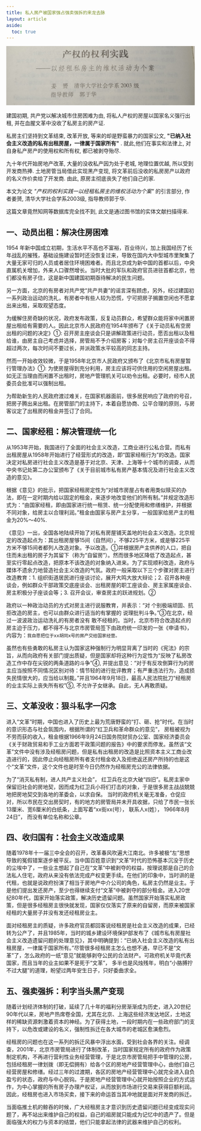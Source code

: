 ```yaml
---
title: 私人房产被国家强占强卖强拆的来龙去脉
layout: article
aside:
  toc: true
---
```


![](assets/jingzufang_paper.jpeg)

建国初期, 共产党以解决城市住房困难为由, 将私人产权的房屋以国家名义强行出租, 并在血腥文革中没收了私房主的房产证. 

私房主们坚持到文革结束, 改革开放, 等来的却是野蛮暴力的国家公文, __"已纳入社会主义改造的私有出租房屋，一律属于国家所有"__ . 就此,他们在事实和法律上, 对自身私产房产的使用权和所有权, 都已被剥夺殆尽.

九十年代开始房地产改革, 大量的没收私产因为处于老城, 地理位置优越, 所以受到开发商热捧. 土地房管当局借此实现黑产变现, 将文革前后没收的私房房产以政府的名义作价卖给了开发商. 由此, 原房主彻底丧失了他们自己的家.

本文为论文 _"产权的权利实践一以经租私房主的维权活动为个案"_ 的引言部分, 作者姜赟, 清华大学社会学系2003级, 指导教师郭于华.

这篇文章竟然知网等数据库完全找不到, 此文是通过图书馆的实体文献扫描得来.

<!--more-->

## 一、动员出租：解决住房困难

1954 年新中国成立初期，生活水平不高也不富裕，百业待兴，加上我国经历了长年战乱的摧残，基础设施建设暂时还没恢复过来，导致在国内大中型城市里聚集了大量无家可归的人员或者居住环境困难者。而且北京成为新中国的首都以后，中央直属机关增加，外来人口骤然增长。当时大批的军队和政府官员进驻首都北京，他们都没有房子住，这是新中国建国初期亟待解决的民生问题。

另一方面，北京的有房者对共产党“共产共妻”的谣言深有顾虑，另外，经过建国初一系列政治运动的洗礼，有房者中有些人较为恐慌，宁可把房子搁置空闲也不愿拿出来出租，采取观望态度。

为缓解住房奇缺的状况，政府发布政策，反复动员群众，希望群众能将家中闲置房屋出租给有需要的人。因此北京市人民政府在1954年颁布了《关于动员私有空房出租的问题的决定》①: 召开房主座谈会只是讲解政策进行动员，愿否出租以及租给谁，由房主自己考虑并选择，房管局不予介绍房客；对每个房主召开座谈会不得超过两次，每次时间不要过长，并派政策水平较高的同志主持。

然而一开始收效较微，于是1958年北京市人民政府又颁布了《北京市私有房屋暂行管理办法》①: 为使房屋得到充分利用，房主应该将可供住用的空闲房屋出租。如无正当理由而闲置不出租时，房地产管理机关可以劝令出租。必要时，经市人民委员会批准可以强制出租。

为帮助新生的人民政府渡过难关，在国家机器面前，很多居民响应了政府的号召，把房子腾出来出租。在房管部门的主持下，本着自愿协商、公平合理的原则，与房客议定了出租房的租金并签订了合同。

## 二、国家经租：解决管理统一化

从1953年开始，我国进行了全面的社会主义改造，工商业进行公私合营。而私有出租房屋从1958年开始进行了经营形式的改造，即“国家经租行为”的改造。国家决定对私房进行社会主义改造是基于对北京、天津、上海等十个城市的调查，从而中央书记处第二办公室颁布了《关于目前城市私有房产基本情况及进行社会主义改造的意见》。

根据《意见》的批示，把国家经租房定性为“对城市房屋占有者用类似赎买的办法，即在一定时期内给以固定的租金，来逐步地改变他们的所有制。”并规定改造形式为：“由国家经租，即由国家进行统一租赁、统一分配使用和修缮维护，并根据不同对象，给房主以合理利润。”租金由国家与房产主分享，一般国家给房产主的租金为20%～40%.

《意见》一出，全国各地陆续开始了对私有房屋铺天盖地的社会主义改造。北京规定的改造起点为：其出租房屋够15间（自然间），不够225平方米，或是够225平方米不够15间者都列人改造对象。予以改造。①并根据房产主供养的人口，把自住而未出租的房子为其留下（称为“自留房”）。然而很多地区降低了改造起点，甚至实行零起点改造，把原本不该改造的对象纳入进来。为了实现顺利改造，政府与媒体不遗余力地营造社会主义改造的气氛。政府一般采取以下三个步骤对房主进行改造教育：1. 组织街道居民进行座谈讨论，展开大鸣大放大辩论；2. 召开各种座谈会，例如群众干部政策交底座谈会、出租房屋的职工座谈会、房主家属座谈会、房主积极分子座谈会等；3. 召开会议，审查房主的跃进规划。②

政府以一种政治动员的方式对房主进行说服教育，并表示：“对 个别极端顽固、抗拒改造的房主，也可以由群众进行适当的有掌握的 说理批判斗争。”③在北京，经过一波波政治运动洗礼的有房者没有 敢不经租的。当时，北京市符合改造起点的房主迫于压力，都不得不与北京市房管局签下由政府统一印发的一张《申请书》， 内容为：`我自愿把位于xx胡同x号的房产交给国家经营。`

虽然也有些勇敢的私房主认为国家这种强制行为明显背离了当时的《宪法》的宗旨，从而向政府有关部门提出质疑，但是国家却将这种行为定性为“反映了私房改造工作中存在尖锐的两条道路的斗争”④, 并提出意见：“对于有反攻倒算行为的房主应当按照不同情况区别对待：情节轻的进行批评教育；有严重违法行为，造成损失民情很大的，应当给以制裁。”并且1964年9月18日，最高人民法院批刀“经租房的业主实际上丧失所有权”⑤, 不允许子女继承。自此，无人再敢质疑。


## 三、文革没收：狠斗私字一闪念

进入“文革”时期，中国也进入了历史上最为荒唐野蛮的“打、砸、抢”时代。在当时的意识形态与社会氛围内，根据所谓的“红卫兵和革命群众的意见”， 房租被视为不劳而获的收入，租金根据1966年9月24日国务院财贸办公室、国家经济委员会《关于财政贸易和手工业方面若干政策问题的报告》中的要求而停发。虽然该“文革”文件中没有涉及经租房问题，但是私有出租房的改造是比照资本主义工商业改造进行的，因此停止向经租房所有者支付租金收入及拒绝返还房产所持的也是这个“文革”文件，这个文件也是时至今日仍然作为经租房充公的法律依据。

为了“消灭私有制，进人共产主义社会”， 红卫兵在北京大破“四旧”。私房主家中保留旧社会的房地契，因而成为红卫兵小将们打击的对象，于是很多房主战战兢兢地把房地契交到各地的革委会，以求自保。 当时的政府机关毫无准备，仓促应对，所以市民在交出房契时，有的地方的房管局并未开具收据，只给了市民一张长13厘米、宽6厘米的白纸条，上面写着“xx街xx(号）， 联系人x(姓）， 1966年8月24日”， 而没有单位名称和公章。

## 四、收归国有：社会主义改造成果

随着1978年十一届三中全会的召开，改革春风吹遍大江南北。许多被极“左”思想导致的冤假错案逐步被平反。当中国百姓意识到“文革”时代的恐怖基本沉没于历史的尘埃中了，一些业主想起了自己在“文革”中被剥夺的权益，按理说那是自己的合法私人住宅，政府从来没有依法完成产权变更手续。在他们的印象中，当时讲的是代租，也就是说政府扮演了相当于房地产中介公司的角色，私房主仍然是业主。于是他们提出发还房产，至少也得继续支付“文革”中被剥夺的部分租金。进入20世纪80年代，国家开始落实政策，解决历史遗留问题。虽然国家开始落实私房政策，但是很多经租房主很快就发现，国家仅仅落实了原来的自留房，而原来被国家经租的大量房子并没有发还经租房业主。

面对经租房主的质疑，许多政府官员都回客说经租房是社会主义改造的成果，已经转为公产了，并且1985年，当时的城乡建设环境保护部发布了《城市私有房屋社会主义改造遗留问题的处理意见》，其中明确提到：“已纳入社会主义改造的私有出租房屋，一律属于国家所有。”尽管很多经租房主怎么也想不通，早已不是“文革”了，怎么政府的一纸“意见”就能够剥夺公民的合法财产。可政府机关毕竟代表国家，而且当年的业主如果不是死于“文革”， 多半也是风烛残年，明白“小胳膊拧不过大腿”的道理，盼望过两年安生日子，只好委曲求全。

## 五、强卖强拆：利字当头黑产变现

随着计划经济体制的打破，延续了几十年的福利分房渐渐成为历史，进入20世纪90年代以来，房地产热席卷全国，尤其在北京、上海这些经济发达地区，土地这样的稀缺资源刺激着资本的神经。为了获得土地，一段时期内在一些政府部门的支持下，以危改或建设的名义，强制性拆迁在各大城市的老城区愈演愈烈。

经租房的问题也在这一系列的拆迁风暴中浮出水面，受到社会各界的关注。经调查，2001年，北京市房管局进行了体制改革，当时国家规定所有的政府作为政策制定机构，不再进行营利性业务经营管理，于是北京市房管局把手中管理的公房，包括经租房一律划拨（即无偿拥有）给各个区的房地产经营管理中心，由他们自己经营房屋和修缮。经过三年的过渡期，各区的房地产经营管理中心就完全进入自负盈亏的状态，政府与中心脱钩。于是房地产经营管理中心就开始按照企业的方式运作，为中心掌握的所有房子办理产权证，从而放到市场进行交易来获得巨额利润。因此，经租房也进入市场买卖，接下来的命运首当其冲地就是面对开发商的拆迁。

当面临推土机的鲸吞的时候，广大经租房主才意识到历史遗留问题已经变成现实问题了，再不站出来维护自己的权益，自己的祖房就只能成为记忆中的遗产了。但是面临强大的权力与资本的结盟，他们只能拿起法律的武器来维护自己的权利。


